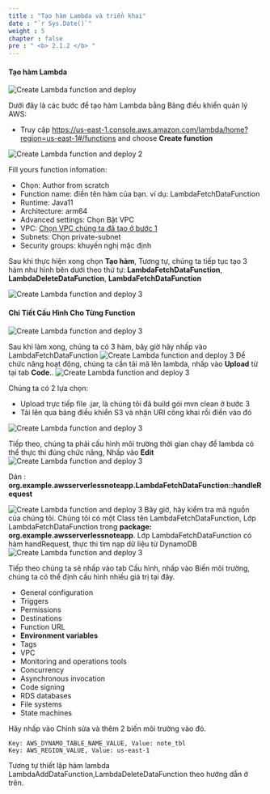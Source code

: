 ```yaml
---
title : "Tạo hàm Lambda và triển khai"
date : "`r Sys.Date()`"
weight : 5
chapter : false
pre : " <b> 2.1.2 </b> "
---
```



#### Tạo hàm Lambda

![Create Lambda function and deploy](/aws-stutdy-group-workshop/images/2/CreateLambda1.jpeg?featherlight=false&width=80pc)

Dưới đây là các bước để tạo hàm Lambda bằng Bảng điều khiển quản lý AWS:

+ Truy cập https://us-east-1.console.aws.amazon.com/lambda/home?region=us-east-1#/functions and choose **Create function**

![Create Lambda function and deploy 2](/aws-stutdy-group-workshop/images/2/CreateLambda2.jpeg?featherlight=false&width=80pc)

Fill yours function infomation: 

+ Chọn: Author from scratch
+ Function name: điền tên hàm của bạn. ví dụ: LambdaFetchDataFunction
+ Runtime: Java11
+ Architecture: arm64
+ Advanced settings: Chọn Bật VPC
+ VPC: [Chọn VPC chúng ta đã tạo ở bước 1](../2.1.1.%20Create%20VPC,%20Subnet,%20Route%20Table/)
+ Subnets: Chọn private-subnet
+ Security groups: khuyến nghị mặc định

Sau khi thực hiện xong chọn **Tạo hàm**, Tương tự, chúng ta tiếp tục tạo 3 hàm như hình bên dưới theo thứ tự: **LambdaFetchDataFunction**, **LambdaDeleteDataFunction**, **LambdaFetchDataFunction**

![Create Lambda function and deploy 3](/aws-stutdy-group-workshop/images/2/CreateLambda3.jpeg?featherlight=false&width=80pc)

#### Chi Tiết Cấu Hình Cho Từng Function

![Create Lambda function and deploy 3](/aws-stutdy-group-workshop/images/2/LamDaDetail1.png?featherlight=false&width=80pc)

Sau khi làm xong, chúng ta có 3 hàm, bây giờ hãy nhấp vào LambdaFetchDataFunction
![Create Lambda function and deploy 3](/aws-stutdy-group-workshop/images/2/LamDaDetail2.png?featherlight=false&width=80pc)
Để chức năng hoạt động, chúng ta cần tải mã lên lambda, nhấp vào **Upload** từ tại tab **Code**..
![Create Lambda function and deploy 3](/aws-stutdy-group-workshop/images/2/CreateLambda4.jpeg?featherlight=false&width=80pc)

Chúng ta có 2 lựa chọn:

+ Upload trực tiếp file .jar, là chúng tôi đã build gói mvn clean ở bước 3
+ Tải lên qua bảng điều khiển S3 và nhận URI công khai rồi điền vào đó

![Create Lambda function and deploy 3](/aws-stutdy-group-workshop/images/2/CreateLambda5.jpeg?featherlight=false&width=80pc)

Tiếp theo, chúng ta phải cấu hình môi trường thời gian chạy để lambda có thể thực thi đúng chức năng, Nhấp vào **Edit** 
![Create Lambda function and deploy 3](/aws-stutdy-group-workshop/images/2/CreateLambda6.jpeg?featherlight=false&width=80pc)

Dán : **org.example.awsserverlessnoteapp.LambdaFetchDataFunction::handleRequest**

![Create Lambda function and deploy 3](/aws-stutdy-group-workshop/images/2/CreateLambda7.jpeg?featherlight=false&width=80pc)
Bây giờ, hãy kiểm tra mã nguồn của chúng tôi. Chúng tôi có một Class tên LambdaFetchDataFunction, Lớp LambdaFetchDataFunction trong **package: org.example.awsserverlessnoteapp**. Lớp LambdaFetchDataFunction có hàm handRequest, thực thi tìm nạp dữ liệu từ DynamoDB
![Create Lambda function and deploy 3](/aws-stutdy-group-workshop/images/2/CreateLambda8.jpeg?featherlight=false&width=80pc)

Tiếp theo chúng ta sẽ nhấp vào tab Cấu hình, nhấp vào Biến môi trường, chúng ta có thể định cấu hình nhiều giá trị tại đây.

+ General configuration
+ Triggers
+ Permissions
+ Destinations
+ Function URL
+ **Environment variables**
+ Tags
+ VPC
+ Monitoring and operations tools
+ Concurrency
+ Asynchronous invocation
+ Code signing
+ RDS databases
+ File systems
+ State machines

Hãy nhấp vào Chỉnh sửa và thêm 2 biến môi trường vào đó.

    Key: AWS_DYNAMO_TABLE_NAME_VALUE, Value: note_tbl
    Key: AWS_REGION_VALUE, Value: us-east-1

Tương tự thiết lập hàm lambda LambdaAddDataFunction,LambdaDeleteDataFunction theo hướng dẫn ở trên.
